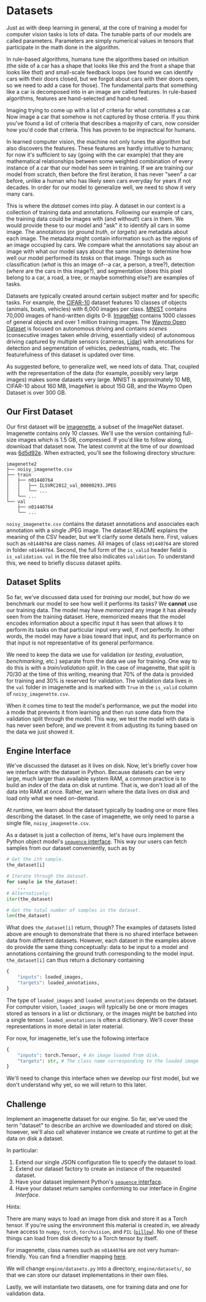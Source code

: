 # Datasets

Just as with deep learning in general, at the core of training a model for computer vision tasks is lots of data. The tunable parts of
our models are called parameters. Parameters are simply numerical values in tensors that participate in the math done in the algorithm.

In rule-based algorithms, humans tune the algorithms based on intuition (the side of a car has a shape that looks like _this_ and the 
front a shape that looks like _that_) and small-scale feedback loops (we found we can identify cars with their doors closed, but we
forgot about cars with their doors open, so we need to add a case for those). The fundamental parts that something like a car is
decomposed into in an image are called features. In rule-based algorithms, features are hand-selected and hand-tuned.

Imaging trying to come up with a list of criteria for what constitutes a car. Now image a car that somehow is not captured by those
criteria. If you think you've found a list of criteria that describes a majority of cars, now consider how you'd code that criteria.
This has proven to be impractical for humans.

In learned computer vision, the machine not only tunes the algorithm but also discovers the features. These features are hardly
intuitive to humans; for now it's sufficient to say (going with the car example) that they are mathematical relationships between some weighted combination of every
instance of a car that our model has seen in training. If we are training our model from scratch, then before the first iteration, it
has never "seen" a car before, unlike a human who has likely seen cars everyday for years if not decades. In order for our model to
generalize well, we need to show it very many cars.

This is where the _dataset_ comes into play. A dataset in our context is a collection of training data and annotations. Following our
example of cars, the training data could be images with (and without!) cars in them. We would provide these to our model and "ask" it to
identify all cars in some image. The annotations (or _ground truth_, or _targets_) are metadata about each image. The metadata might
contain information such as the regions of an image occupied by cars. We compare what the annotations say about an image with what our
model says about the same image to determine how well our model performed its _tasks_ on that image. Things such as classification
(_what_ is this an image of--a car, a person, a tree?), detection (_where_ are the cars in this image?), and segmentation (does this
pixel belong to a car, a road, a tree, or maybe something else?) are examples of tasks.

Datasets are typically created around certain subject matter and for specific tasks. For example, the
[CIFAR-10](https://www.cs.toronto.edu/~kriz/cifar.html) dataset features 10 classes of objects (animals, boats, vehicles) with 6,000 images per class.
[MNIST](http://yann.lecun.com/exdb/mnist/) contains 70,000 images of hand-written digits 0-9. [ImageNet](https://image-net.org/index)
contains 1000 classes of general objects and over 1 million training images. The [Waymo Open Dataset](https://waymo.com/open/) is focused on
autonomous driving and contains _scenes_ (consecutive images taken while driving, essentially video) of autonomous driving captured
by multiple sensors (cameras, [Lidar](https://en.wikipedia.org/wiki/Lidar)) with annotations for detection and segmentation of vehicles, pedestrians, roads, etc. The featurefulness of this dataset is updated over time.

As suggested before, to generalize well, we need lots of data. That, coupled with the representation of the data (for example, possibly
very large images) makes some datasets very large. MNIST is approximately 10 MB, CIFAR-10 about 160 MB, ImageNet is about 150 GB, and
the Waymo Open Dataset is over 300 GB.

## Our First Dataset

Our first dataset will be [imagenette](https://github.com/fastai/imagenette), a subset of the ImageNet dataset. Imagenette contains only
10 classes. We'll use the version containing full-size images which is 1.5 GB, compressed. If you'd like to follow along, download
that dataset now. The latest commit at the time of our download was
[6d5d92e](https://github.com/fastai/imagenette/commit/6d5d92efc959918fcdb90e149e20d3198dfa34a8).
When extracted, you'll see the following directory structure:

```
imagenette2
├── noisy_imagenette.csv
├── train
│   ├── n01440764
│   │   ├── ILSVRC2012_val_00000293.JPEG
│   │   └── ...
│   └── ...
└── val
    ├── n01440764
    └── ...
```

`noisy_imagenette.csv` contains the dataset annotations and associates each annotation with a single JPEG image. The dataset README
explains the meaning of the CSV header, but we'll clarify some details here. First, values such as `n01440764` are class names. All
images of class `n01440764` are stored in folder `n01440764`. Second, the full form of the `is_valid` header field is `is_validation`.
`val` in the file tree also indicates `validation`. To understand this, we need to briefly discuss dataset _splits_.

## Dataset Splits

So far, we've discussed data used for _training_ our model, but how do we benchmark our model to see how well it performs its tasks? We **cannot**
use our training data. The model may have _memorized_ any image it has already seen from the training dataset. Here, memorized means
that the model encodes information about a specific input it has seen that allows it to perform its tasks on that particular input very well, if not perfectly. In other
words, the model may have a bias toward that input, and its performance on that input is not representative of its general performance.

We need to keep the data we use for validation (or _testing_, _evaluation_, _benchmarking_, etc.) separate from the data we use for training. One way to do
this is with a _train/validation split_. In the case of imagenette, that split is 70/30 at the time of this writing, meaning that 70%
of the data is provided for training and 30% is reserved for validation. The validation data lives in the `val` folder in imagenette
and is marked with `True` in the `is_valid` column of `noisy_imagenette.csv`.

When it comes time to test the model's performance, we put the model into a mode that prevents it from learning and then run some data
from the validation split through the model. This way, we test the model with data is has never seen before, and we prevent it from
adjusting its tuning based on the data we just showed it.

## Engine Interface

We've discussed the dataset as it lives on disk. Now, let's briefly cover how we interface with the dataset in Python. Because datasets
can be very large, much larger than available system RAM, a common practice is to build an _index_ of the data on disk at runtime. That
is, we don't load all of the data into RAM at once. Rather, we learn where the data lives on disk and load only what we need on-demand.

At runtime, we learn about the dataset typically by loading one or more files describing the dataset. In the case of imagenette, we only need to
parse a single file, `noisy_imagenette.csv`.

As a dataset is just a collection of items, let's have ours implement the Python object model's
[`sequence` interface](https://docs.python.org/3/glossary.html#term-sequence). This way our users can fetch samples from our dataset
conveniently, such as by

```py
# Get the ith sample.
the_dataset[i]

# Iterate through the dataset.
for sample in the_dataset:
    ...
# Alternatively:
iter(the_dataset)

# Get the total number of samples in the dataset.
len(the_dataset)
```

What does `the_dataset[i]` return, though? The examples of datasets listed above are enough to demonstrate that there is no shared
interface between data from different datasets. However, each dataset in the examples above do provide the same thing conceptually:
data to be input to a model and annotations containing the ground truth corresponding to the model input. `the_dataset[i]` can thus 
return a dictionary containing

```py
{
    "inputs": loaded_images,
    "targets": loaded_annotations,
}
```

The type of `loaded_images` and `loaded_annotations` depends on the dataset. For computer vision, `loaded_images` will typically be one
or more images stored as tensors in a list or dictionary, or the images might be batched into a single tensor. `loaded_annotations` is
often a dictionary. We'll cover these representations in more detail in later material.

For now, for imagenette, let's use the following interface

```py
{
    "inputs": torch.Tensor, # An image loaded from disk.
    "targets": str, # The class name corresponding to the loaded image.
}
```

We'll need to change this interface when we develop our first model, but we don't understand why yet, so we will return to this later.

## Challenge

Implement an imagenette dataset for our engine. So far, we've used the term "dataset" to describe an archive we downloaded and stored
on disk; however, we'll also call whatever instance we create at runtime to get at the data on disk a dataset.

In particular:

1. Extend our single JSON configuration file to specify the dataset to load.
1. Extend our dataset factory to create an instance of the requested dataset.
1. Have your dataset implement Python's [`sequence` interface](https://docs.python.org/3/glossary.html#term-sequence).
1. Have your dataset return samples conforming to our interface in _Engine Interface_.

Hints:

There are many ways to load an image from disk and store it as a Torch tensor. If you're using the environment this material is created
in, we already have access to `numpy`, `torch`, `torchvision`, and `PIL` ([`pillow`](https://pillow.readthedocs.io/en/stable/)). No one
of these things can load from disk directly to a Torch tensor by itself.

For imagenette, class names such as `n01440764` are not very human-friendly. You can find a friendlier mapping [here](https://docs.fast.ai/tutorial.imagenette.html).

We will change `engine/datasets.py` into a directory, `engine/datasets/`, so that we can store our dataset implementations in
their own files.

Lastly, we will instantiate two datasets, one for training data and one for validation data.
